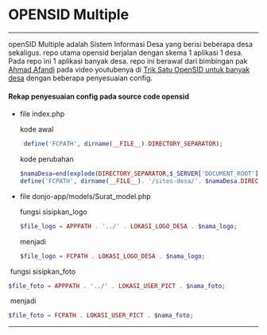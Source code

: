 # OPENSID Multiple

------

openSID Multiple adalah Sistem Informasi Desa yang berisi beberapa desa sekaligus. repo utama opensid berjalan dengan skema 1 aplikasi 1 desa. Pada repo ini 1 aplikasi banyak desa. repo ini berawal dari bimbingan pak [Ahmad Afandi](https://github.com/pandigresik) pada video youtubenya di [Trik Satu OpenSID untuk banyak desa](https://www.youtube.com/watch?v=qfgv-Du5oRE) dengan beberapa penyesuaian config.

#### Rekap penyesuaian config pada source code opensid

- file index.php

  kode awal

  ```php
   define('FCPATH', dirname(__FILE__).DIRECTORY_SEPARATOR);
  ```

  kode perubahan

  ```php
  $namaDesa=end(explode(DIRECTORY_SEPARATOR,$_SERVER['DOCUMENT_ROOT']));
  define('FCPATH', dirname(__FILE__). '/sites-desa/'. $namaDesa.DIRECTORY_SEPARATOR);
  ```

- file donjo-app/models/Surat_model.php 

  fungsi sisipkan_logo

  ```php
  $file_logo = APPPATH . '../' . LOKASI_LOGO_DESA . $nama_logo;
  ```

  menjadi

  ```php 
  $file_logo = FCPATH . LOKASI_LOGO_DESA . $nama_logo;
  ```



​		fungsi sisipkan_foto

```php
$file_foto = APPPATH . '../' . LOKASI_USER_PICT . $nama_foto;
```

​		menjadi

```php
$file_foto = FCPATH . LOKASI_USER_PICT . $nama_foto;
```



- --------------



